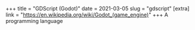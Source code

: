 +++
title = "GDScript (Godot)"
date = 2021-03-05
slug = "gdscript"
[extra]
link = "https://en.wikipedia.org/wiki/Godot_(game_engine)"
+++
A programming language

